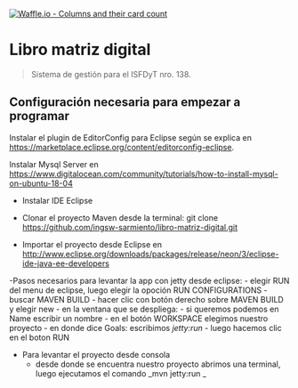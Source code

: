 [![Waffle.io - Columns and their card count](https://badge.waffle.io/ingsw-sarmiento/libro-matriz-digital.svg?columns=backlog)](https://waffle.io/ingsw-sarmiento/libro-matriz-digital)

# Libro matriz digital
> Sistema de gestión para el ISFDyT nro. 138.

## Configuración necesaria para empezar a programar

Instalar el plugin de EditorConfig para Eclipse según se explica en https://marketplace.eclipse.org/content/editorconfig-eclipse.
  
  Instalar Mysql Server en https://www.digitalocean.com/community/tutorials/how-to-install-mysql-on-ubuntu-18-04

  - Instalar IDE Eclipse

  - Clonar el proyecto Maven desde la terminal:
       git clone https://github.com/ingsw-sarmiento/libro-matriz-digital.git

  - Importar el proyecto desde Eclipse en http://www.eclipse.org/downloads/packages/release/neon/3/eclipse-ide-java-ee-developers
  
  -Pasos necesarios para levantar la app con jetty desde eclipse:
      - elegir RUN del menu de eclipse, luego  elegir la opoción RUN CONFIGURATIONS
      - buscar MAVEN BUILD
      - hacer clic con botón derecho sobre MAVEN BUILD y elegir new
      - en la ventana que se despliega:
              - si queremos podemos en Name escribir un nombre
              - en el botón WORKSPACE elegimos nuestro proyecto
              - en donde dice Goals: escribimos _jetty:run_
              - luego hacemos clic en el boton RUN
   - Para levantar el proyecto desde consola
      - desde donde se encuentra nuestro proyecto abrimos una terminal, luego ejecutamos el comando _mvn jetty:run _
  

  
                                                                     
